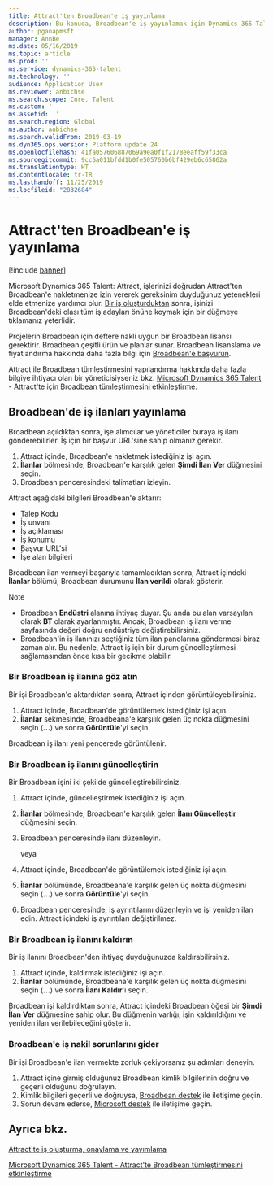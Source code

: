 ```yaml
---
title: Attract'ten Broadbean'e iş yayınlama
description: Bu konuda, Broadbean'e iş yayınlamak için Dynamics 365 Talent - Attract'i kullanma açıklanmaktadır.
author: pganapmsft
manager: AnnBe
ms.date: 05/16/2019
ms.topic: article
ms.prod: ''
ms.service: dynamics-365-talent
ms.technology: ''
audience: Application User
ms.reviewer: anbichse
ms.search.scope: Core, Talent
ms.custom: ''
ms.assetid: ''
ms.search.region: Global
ms.author: anbichse
ms.search.validFrom: 2019-03-19
ms.dyn365.ops.version: Platform update 24
ms.openlocfilehash: 41fa057606887069a9ea0f1f2178eeaff59f33ca
ms.sourcegitcommit: 9cc6a011bfdd1b0fe505760b6bf429eb6c65862a
ms.translationtype: HT
ms.contentlocale: tr-TR
ms.lasthandoff: 11/25/2019
ms.locfileid: "2832684"
---
```

# <a name="post-jobs-to-broadbean-from-attract"></a>Attract'ten Broadbean'e iş yayınlama

[!include [banner](includes/banner.md)]

Microsoft Dynamics 365 Talent: Attract, işlerinizi doğrudan Attract'ten Broadbean'e nakletmenize izin vererek gereksinim duyduğunuz yetenekleri elde etmenize yardımcı olur. [Bir iş oluşturduktan](./creating-jobs-attract.md) sonra, işinizi Broadbean'deki olası tüm iş adayları önüne koymak için bir düğmeye tıklamanız yeterlidir.

Projelerin Broadbean için deftere nakli uygun bir Broadbean lisansı gerektirir. Broadbean çeşitli ürün ve planlar sunar. Broadbean lisanslama ve fiyatlandırma hakkında daha fazla bilgi için [Broadbean'e başvurun](https://www.broadbean.com/contact-us/).

Attract ile Broadbean tümleştirmesini yapılandırma hakkında daha fazla bilgiye ihtiyacı olan bir yöneticisiyseniz bkz. [Microsoft Dynamics 365 Talent - Attract'te için Broadbean tümleştirmesini etkinleştirme](./attract-admin-job-board-settings.md).

## <a name="post-jobs-to-broadbean"></a>Broadbean'de iş ilanları yayınlama

Broadbean açıldıktan sonra, işe alımcılar ve yöneticiler buraya iş ilanı gönderebilirler. İş için bir başvur URL'sine sahip olmanız gerekir.

1. Attract içinde, Broadbean'e nakletmek istediğiniz işi açın.
2. **İlanlar** bölmesinde, Broadbean'e karşılık gelen **Şimdi İlan Ver** düğmesini seçin.
3. Broadbean penceresindeki talimatları izleyin.

Attract aşağıdaki bilgileri Broadbean'e aktarır:

- Talep Kodu
- İş unvanı
- İş açıklaması
- İş konumu
- Başvur URL'si
- İşe alan bilgileri

Broadbean ilan vermeyi başarıyla tamamladıktan sonra, Attract içindeki **İlanlar** bölümü, Broadbean durumunu **İlan verildi** olarak gösterir.

> [!NOTE]
> - Broadbean **Endüstri** alanına ihtiyaç duyar. Şu anda bu alan varsayılan olarak **BT** olarak ayarlanmıştır. Ancak, Broadbean iş ilanı verme sayfasında değeri doğru endüstriye değiştirebilirsiniz.
> - Broadbean'in iş ilanınızı seçtiğiniz tüm ilan panolarına göndermesi biraz zaman alır. Bu nedenle, Attract iş için bir durum güncelleştirmesi sağlamasından önce kısa bir gecikme olabilir.

### <a name="view-a-broadbean-job-posting"></a>Bir Broadbean iş ilanına göz atın

Bir işi Broadbean'e aktardıktan sonra, Attract içinden görüntüleyebilirsiniz.

1. Attract içinde, Broadbean'de görüntülemek istediğiniz işi açın.
2. **İlanlar** sekmesinde, Broadbeana'e karşılık gelen üç nokta düğmesini seçin (**...**) ve sonra **Görüntüle**'yi seçin.

Broadbean iş ilanı yeni pencerede görüntülenir.

### <a name="update-a-broadbean-job-posting"></a>Bir Broadbean iş ilanını güncelleştirin

Bir Broadbean işini iki şekilde güncelleştirebilirsiniz.

1. Attract içinde, güncelleştirmek istediğiniz işi açın.
2. **İlanlar** bölmesinde, Broadbean'e karşılık gelen **İlanı Güncelleştir** düğmesini seçin.
3. Broadbean penceresinde ilanı düzenleyin.

    veya

1. Attract içinde, Broadbean'de görüntülemek istediğiniz işi açın.
2. **İlanlar** bölümünde, Broadbeana'e karşılık gelen üç nokta düğmesini seçin (**...**) ve sonra **Görüntüle**'yi seçin.
3. Broadbean penceresinde, iş ayrıntılarını düzenleyin ve işi yeniden ilan edin. Attract içindeki iş ayrıntıları değiştirilmez.

### <a name="remove-a-broadbean-job-posting"></a>Bir Broadbean iş ilanını kaldırın

Bir iş ilanını Broadbean'den ihtiyaç duyduğunuzda kaldırabilirsiniz.

1. Attract içinde, kaldırmak istediğiniz işi açın.
2. **İlanlar** bölümünde, Broadbeana'e karşılık gelen üç nokta düğmesini seçin (**...**) ve sonra **İlanı Kaldır**'ı seçin.

Broadbean işi kaldırdıktan sonra, Attract içindeki Broadbean öğesi bir **Şimdi İlan Ver** düğmesine sahip olur. Bu düğmenin varlığı, işin kaldırıldığını ve yeniden ilan verilebileceğini gösterir.

### <a name="troubleshoot-job-posting-to-broadbean"></a>Broadbean'e iş nakil sorunlarını gider

Bir işi Broadbean'e ilan vermekte zorluk çekiyorsanız şu adımları deneyin.

1. Attract içine girmiş olduğunuz Broadbean kimlik bilgilerinin doğru ve geçerli olduğunu doğrulayın.
2. Kimlik bilgileri geçerli ve doğruysa, [Broadbean destek](https://www.broadbean.com/resources/support/) ile iletişime geçin.
3. Sorun devam ederse, [Microsoft destek](./talent-support.md) ile iletişime geçin.

## <a name="see-also"></a>Ayrıca bkz.

[Attract'te iş oluşturma, onaylama ve yayımlama](./creating-jobs-attract.md)

[Microsoft Dynamics 365 Talent - Attract'te Broadbean tümleştirmesini etkinleştirme](./attract-admin-job-board-settings.md)
